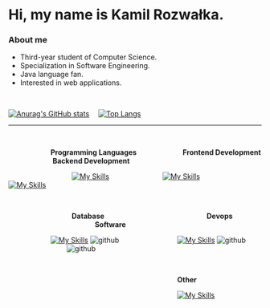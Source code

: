 <h1>Hi, my name is Kamil Rozwałka.</h1> 

<h3>About me</h3>  

- Third-year student of Computer Science. 
- Specialization in Software Engineering. 
- Java language fan.          
- Interested in web applications.

<br>

 [![Anurag's GitHub stats](https://github-readme-stats.vercel.app/api?username=Septi9&show_icons=true&theme=merko)](https://github.com/anuraghazra/github-readme-stats)&emsp;
 [![Top Langs](https://github-readme-stats.vercel.app/api/top-langs/?username=Septi9&layout=compact&theme=dark)](https://github.com/anuraghazra/github-readme-stats)
<br>

---

<br>

    

&emsp;&emsp;&emsp;&emsp;&emsp;&emsp;**Programming Languages** &emsp;&emsp;&emsp;&emsp;&emsp;&emsp; **Frontend Development** &emsp;&emsp;&emsp;&emsp;&emsp;&emsp; **Backend Development**

&emsp;&emsp;&emsp;&emsp;&emsp;&emsp;&emsp;&emsp;&emsp;[![My Skills](https://skills.thijs.gg/icons?i=java,ts)](https://skills.thijs.gg) &emsp;&emsp;&emsp;&emsp;&emsp;&emsp;&emsp;
[![My Skills](https://skills.thijs.gg/icons?i=angular,css,sass,html)](https://skills.thijs.gg) &emsp;&emsp;&emsp;&emsp;&emsp;&emsp;&emsp;
[![My Skills](https://skills.thijs.gg/icons?i=spring)](https://skills.thijs.gg)

<br>

&emsp;&emsp;&emsp;&emsp;&emsp;&emsp;&emsp;&emsp;&emsp;**Database** &emsp;&emsp;&emsp;&emsp;&emsp;&emsp;&emsp;&emsp;&emsp;&emsp;&emsp;&emsp;&emsp;&emsp; **Devops** &emsp;&emsp;&emsp;&emsp;&emsp;&emsp;&emsp;&emsp;&emsp;&emsp;&emsp; &emsp;**Software** 

&emsp;&emsp;&emsp;&emsp;&emsp;&emsp;[![My Skills](https://skills.thijs.gg/icons?i=mysql)](https://skills.thijs.gg)
![github](https://img.shields.io/badge/MariaDB-003545?style=for-the-badge&logo=mariadb&logoColor=white)&emsp;&emsp;&emsp;&emsp;&emsp;&emsp;&emsp;&emsp;
[![My Skills](https://skills.thijs.gg/icons?i=docker)](https://skills.thijs.gg) 
![github](https://img.shields.io/badge/travisCI-B22222?style=for-the-badge&logo=travis&logoColor=white)&emsp;&emsp;&emsp;&emsp;&emsp;&emsp;&emsp;&emsp;
![github](https://img.shields.io/badge/Postman-fd6c35?style=for-the-badge&logo=postman&logoColor=white)

<br>

&emsp;&emsp;&emsp;&emsp;&emsp;&emsp;&emsp;&emsp;&emsp;&emsp;&emsp;&emsp;&emsp;&emsp;&emsp;&emsp;&emsp;&emsp;&emsp;&emsp;&emsp;&emsp;&emsp;&emsp;**Other**

&emsp;&emsp;&emsp;&emsp;&emsp;&emsp;&emsp;&emsp;&emsp;&emsp;&emsp;&emsp;&emsp;&emsp;&emsp;&emsp;&emsp;&emsp;&emsp;&emsp;&emsp;&emsp;&emsp;&emsp;[![My Skills](https://skills.thijs.gg/icons?i=git)](https://skills.thijs.gg)
